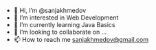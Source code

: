 - 👋 Hi, I’m @sanjakhmedov
- 👀 I’m interested in Web Development
- 🌱 I’m currently learning Java Basics
- 💞️ I’m looking to collaborate on ...
- 📫 How to reach me sanjakhmedov@gmail.com

<!---
sanjakhmedov/sanjakhmedov is a ✨ special ✨ repository because its `README.md` (this file) appears on your GitHub profile.
You can click the Preview link to take a look at your changes.
--->
